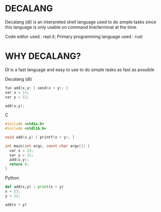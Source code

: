 # DECALANG

Decalang (dl) is an interpreted shell language used to do simple tasks since this language is only usable on command line/terminal at the time. 

Code editor used : repl.it; 
Primary programming language used : rust

# WHY DECALANG?

Dl is a fast language and easy to use to do simple tasks as fast as possible

Decalang (dl)

```c
fun add(x,y) { send(x + y); }
var x = 23;
var y = 12;

add(x,y);
```

C

```c
#include <stdio.h>
#include <stdlib.h>

void add(x,y) { printf(x + y); }

int main(int argc, const char argv[]) {
  var x = 23;
  var y = 12;
  add(x,y);
  return 0;
}
```

Python

```python
def add(x,y) : print(x + y)
x = 23;
y = 12;

add(x + y)
```